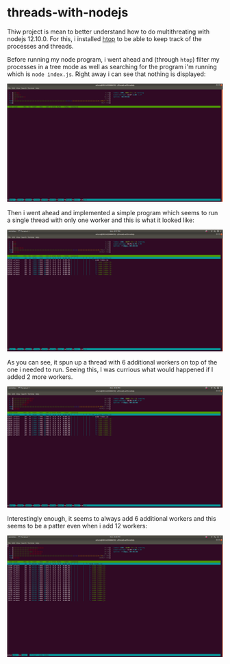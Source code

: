 # threads-with-nodejs

Thiw project is mean to better understand how to do multithreating with nodejs 12.10.0.
For this, i installed [htop](https://hisham.hm/htop/) to be able to keep track of the
processes and threads.

Before running my node program, i went ahead and (through `htop`) filter my processes
in a tree mode as well as searching for the program i'm running which is `node index.js`.
Right away i can see that nothing is displayed:

![alt text](https://github.com/opposite-bracket/threads-with-nodejs/blob/master/before-execution.png?raw=true "htop before execution")

Then i went ahead and implemented a simple program which seems to run a single thread with
only one worker and this is what it looked like:

![alt text](https://github.com/opposite-bracket/threads-with-nodejs/blob/master/main-thread-with-1-thread.png?raw=true "htop running program with 1 worker")

As you can see, it spun up a thread with 6 additional workers on top of the one
i needed to run. Seeing this, I was currious what would happened if I added 2 more workers.

![alt text](https://github.com/opposite-bracket/threads-with-nodejs/blob/master/main-thread-with-3-thread.png?raw=true "htop running program with 3 worker")

Interestingly enough, it seems to always add 6 additional workers and this seems to be a patter
even when i add 12 workers:

![alt text](https://github.com/opposite-bracket/threads-with-nodejs/blob/master/main-thread-with-12-thread.png?raw=true "htop running program with 12 worker")